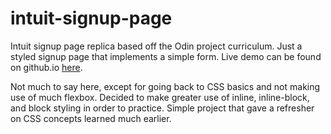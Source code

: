 # intuit-signup-page
Intuit signup page replica based off the Odin project curriculum. Just a styled signup page that implements a simple form. 
Live demo can be found on github.io [here](https://sasountorossian.github.io/intuit-signup-page/).

Not much to say here, except for going back to CSS basics and not making use of much flexbox. Decided to make greater use of inline, inline-block, and block styling in order to practice.
Simple project that gave a refresher on CSS concepts learned much earlier.

